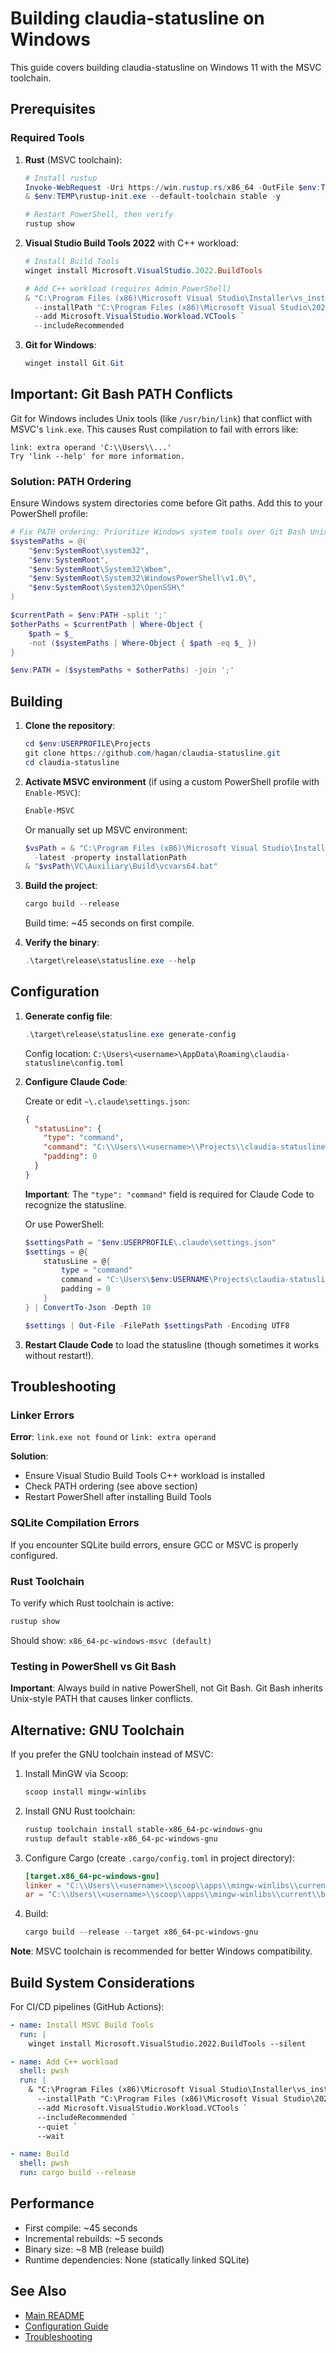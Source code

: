 # Building claudia-statusline on Windows

This guide covers building claudia-statusline on Windows 11 with the MSVC toolchain.

## Prerequisites

### Required Tools

1. **Rust** (MSVC toolchain):
   ```powershell
   # Install rustup
   Invoke-WebRequest -Uri https://win.rustup.rs/x86_64 -OutFile $env:TEMP\rustup-init.exe
   & $env:TEMP\rustup-init.exe --default-toolchain stable -y

   # Restart PowerShell, then verify
   rustup show
   ```

2. **Visual Studio Build Tools 2022** with C++ workload:
   ```powershell
   # Install Build Tools
   winget install Microsoft.VisualStudio.2022.BuildTools

   # Add C++ workload (requires Admin PowerShell)
   & "C:\Program Files (x86)\Microsoft Visual Studio\Installer\vs_installer.exe" modify `
     --installPath "C:\Program Files (x86)\Microsoft Visual Studio\2022\BuildTools" `
     --add Microsoft.VisualStudio.Workload.VCTools `
     --includeRecommended
   ```

3. **Git for Windows**:
   ```powershell
   winget install Git.Git
   ```

## Important: Git Bash PATH Conflicts

Git for Windows includes Unix tools (like `/usr/bin/link`) that conflict with MSVC's `link.exe`. This causes Rust compilation to fail with errors like:

```
link: extra operand 'C:\\Users\\...'
Try 'link --help' for more information.
```

### Solution: PATH Ordering

Ensure Windows system directories come before Git paths. Add this to your PowerShell profile:

```powershell
# Fix PATH ordering: Prioritize Windows system tools over Git Bash Unix tools
$systemPaths = @(
    "$env:SystemRoot\system32",
    "$env:SystemRoot",
    "$env:SystemRoot\System32\Wbem",
    "$env:SystemRoot\System32\WindowsPowerShell\v1.0\",
    "$env:SystemRoot\System32\OpenSSH\"
)

$currentPath = $env:PATH -split ';'
$otherPaths = $currentPath | Where-Object {
    $path = $_
    -not ($systemPaths | Where-Object { $path -eq $_ })
}

$env:PATH = ($systemPaths + $otherPaths) -join ';'
```

## Building

1. **Clone the repository**:
   ```powershell
   cd $env:USERPROFILE\Projects
   git clone https://github.com/hagan/claudia-statusline.git
   cd claudia-statusline
   ```

2. **Activate MSVC environment** (if using a custom PowerShell profile with `Enable-MSVC`):
   ```powershell
   Enable-MSVC
   ```

   Or manually set up MSVC environment:
   ```powershell
   $vsPath = & "C:\Program Files (x86)\Microsoft Visual Studio\Installer\vswhere.exe" `
     -latest -property installationPath
   & "$vsPath\VC\Auxiliary\Build\vcvars64.bat"
   ```

3. **Build the project**:
   ```powershell
   cargo build --release
   ```

   Build time: ~45 seconds on first compile.

4. **Verify the binary**:
   ```powershell
   .\target\release\statusline.exe --help
   ```

## Configuration

1. **Generate config file**:
   ```powershell
   .\target\release\statusline.exe generate-config
   ```

   Config location: `C:\Users\<username>\AppData\Roaming\claudia-statusline\config.toml`

2. **Configure Claude Code**:

   Create or edit `~\.claude\settings.json`:
   ```json
   {
     "statusLine": {
       "type": "command",
       "command": "C:\\Users\\<username>\\Projects\\claudia-statusline\\target\\release\\statusline.exe",
       "padding": 0
     }
   }
   ```

   **Important**: The `"type": "command"` field is required for Claude Code to recognize the statusline.

   Or use PowerShell:
   ```powershell
   $settingsPath = "$env:USERPROFILE\.claude\settings.json"
   $settings = @{
       statusLine = @{
           type = "command"
           command = "C:\Users\$env:USERNAME\Projects\claudia-statusline\target\release\statusline.exe"
           padding = 0
       }
   } | ConvertTo-Json -Depth 10

   $settings | Out-File -FilePath $settingsPath -Encoding UTF8
   ```

3. **Restart Claude Code** to load the statusline (though sometimes it works without restart!).

## Troubleshooting

### Linker Errors

**Error**: `link.exe not found` or `link: extra operand`

**Solution**:
- Ensure Visual Studio Build Tools C++ workload is installed
- Check PATH ordering (see above section)
- Restart PowerShell after installing Build Tools

### SQLite Compilation Errors

If you encounter SQLite build errors, ensure GCC or MSVC is properly configured.

### Rust Toolchain

To verify which Rust toolchain is active:
```powershell
rustup show
```

Should show: `x86_64-pc-windows-msvc (default)`

### Testing in PowerShell vs Git Bash

**Important**: Always build in native PowerShell, not Git Bash. Git Bash inherits Unix-style PATH that causes linker conflicts.

## Alternative: GNU Toolchain

If you prefer the GNU toolchain instead of MSVC:

1. Install MinGW via Scoop:
   ```powershell
   scoop install mingw-winlibs
   ```

2. Install GNU Rust toolchain:
   ```powershell
   rustup toolchain install stable-x86_64-pc-windows-gnu
   rustup default stable-x86_64-pc-windows-gnu
   ```

3. Configure Cargo (create `.cargo/config.toml` in project directory):
   ```toml
   [target.x86_64-pc-windows-gnu]
   linker = "C:\\Users\\<username>\\scoop\\apps\\mingw-winlibs\\current\\bin\\gcc.exe"
   ar = "C:\\Users\\<username>\\scoop\\apps\\mingw-winlibs\\current\\bin\\ar.exe"
   ```

4. Build:
   ```powershell
   cargo build --release --target x86_64-pc-windows-gnu
   ```

**Note**: MSVC toolchain is recommended for better Windows compatibility.

## Build System Considerations

For CI/CD pipelines (GitHub Actions):

```yaml
- name: Install MSVC Build Tools
  run: |
    winget install Microsoft.VisualStudio.2022.BuildTools --silent

- name: Add C++ workload
  shell: pwsh
  run: |
    & "C:\Program Files (x86)\Microsoft Visual Studio\Installer\vs_installer.exe" modify `
      --installPath "C:\Program Files (x86)\Microsoft Visual Studio\2022\BuildTools" `
      --add Microsoft.VisualStudio.Workload.VCTools `
      --includeRecommended `
      --quiet `
      --wait

- name: Build
  shell: pwsh
  run: cargo build --release
```

## Performance

- First compile: ~45 seconds
- Incremental rebuilds: ~5 seconds
- Binary size: ~8 MB (release build)
- Runtime dependencies: None (statically linked SQLite)

## See Also

- [Main README](README.md)
- [Configuration Guide](docs/CONFIGURATION.md)
- [Troubleshooting](docs/TROUBLESHOOTING.md)
